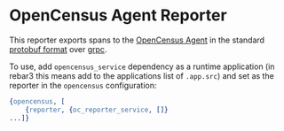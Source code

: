 OpenCensus Agent Reporter
=====

This reporter exports spans to the [OpenCensus Agent](https://github.com/census-instrumentation/opencensus-service) in the standard [protobuf format](https://github.com/census-instrumentation/opencensus-proto) over [grpc](https://grpc.io/).

To use, add `opencensus_service` dependency as a runtime application (in rebar3 this means add to the applications list of `.app.src`) and set as the reporter in the `opencensus` configuration:

``` erlang
{opencensus, [
    {reporter, {oc_reporter_service, []}
...]}
```
